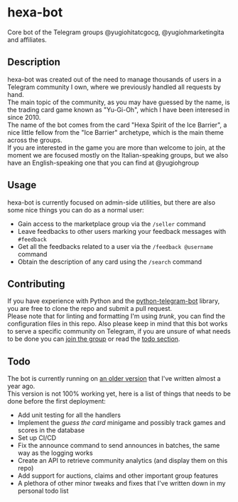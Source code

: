 # hexa-bot <a id="title"></a>

Core bot of the Telegram groups @yugiohitatcgocg, @yugiohmarketingita and affiliates.

## Description

hexa-bot was created out of the need to manage thousands of users in a Telegram community I own, where we previously handled all requests by hand. \
The main topic of the community, as you may have guessed by the name, is the trading card game known as "Yu-Gi-Oh", which I have been interesed in since 2010. \
The name of the bot comes from the card "Hexa Spirit of the Ice Barrier", a nice little fellow from the "Ice Barrier" archetype, which is the main theme across the groups. \
If you are interested in the game you are more than welcome to join, at the moment we are focused mostly on the Italian-speaking groups, but we also have an English-speaking one that you can find at @yugiohgroup

## Usage

hexa-bot is currently focused on admin-side utilities, but there are also some nice things you can do as a normal user:

- Gain access to the marketplace group via the `/seller` command
- Leave feedbacks to other users marking your feedback messages with `#feedback`
- Get all the feedbacks related to a user via the `/feedback @username` command
- Obtain the description of any card using the `/search` command

## Contributing

If you have experience with Python and the [python-telegram-bot](https://github.com/python-telegram-bot/python-telegram-bot) library, you are free to clone the repo and submit a pull request. \
Please note that for linting and formatting I'm using _trunk_, you can find the configuration files in this repo.
Also please keep in mind that this bot works to serve a specific community on Telegram, if you are unsure of what needs to be done you can [join the group](#title) or read the [todo section](#todo).

## Todo <a id="todo"></a>

The bot is currently running on [an older version](https://github.com/rt2013G/YugiohHelper) that I've written almost a year ago. \
This version is not 100% working yet, here is a list of things that needs to be done before the first deployment:

- Add unit testing for all the handlers
- Implement the _guess the card_ minigame and possibly track games and scores in the database
- Set up CI/CD
- Fix the announce command to send announces in batches, the same way as the logging works
- Create an API to retrieve community analytics (and display them on this repo)
- Add support for auctions, claims and other important group features
- A plethora of other minor tweaks and fixes that I've written down in my personal todo list
